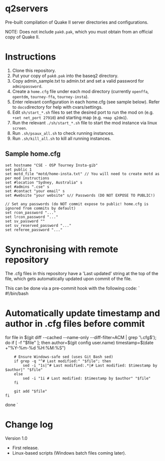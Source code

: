 # q2servers

Pre-built compilation of Quake II server directories and configurations.

NOTE: Does not include `pak0.pak`, which you must obtain from an official copy of Quake II.

# Instructions

1. Clone this repository.
2. Put your copy of `pak0.pak` into the baseq2 directory.
3. Copy admin_sample.txt to admin.txt and set a valid password for `adminpassword`.
4. Create a `home.cfg` file under each mod directory (currently `openffa`, `opentdm`, `tourney-ffa`, `tourney-insta`).
5. Enter relevant configuration in each home.cfg (see sample below). Refer to `docs`directory for help with cvars/settings.
6. Edit `sh/start_*.sh` files to set the desired port to run the mod on (e.g. `+set net_port 27910`) and starting map (e.g. `+map q2dm1`).
7. Run the relevant `./sh/start_*.sh` file to start the mod instance via linux `screen`.
8. Run `.sh/psaux_all.sh` to check running instances.
9. Run `.sh/kill_all.sh` to kill all running instances.

## Sample home.cfg

```
set hostname "CSE - OSP Tourney Insta-gib"
set public 1
set motd_file "motd/home-insta.txt" // You will need to create motd as per mod instructions
set #location "Sydney, Australia" s
set #admins ".cse" s
set #contact "your email" s
set #website "your website" s// Passwords (DO NOT EXPOSE TO PUBLIC!)

// Set any passwords (do NOT commit expose to public! home.cfg is ignored from commits by default)
set rcon_password "..."
set lrcon_password "..."
set sv_password ""
set sv_reserved_password "..."
set referee_password "..."
```

# Synchronising with remote repository
The .cfg files in this repository have a 'Last updated' string at the top of the file, which gets automatically updated upon commit of the file.

This can be done via a pre-commit hook with the following code:
`
#!/bin/bash

# Automatically update timestamp and author in .cfg files before commit

for file in $(git diff --cached --name-only --diff-filter=ACM | grep '\.cfg$'); do
    if [ -f "$file" ]; then
        author=$(git config user.name)
        timestamp=$(date +"%Y-%m-%d %H:%M:%S")

        # Ensure Windows-safe sed (uses Git Bash sed)
        if grep -q "^# Last modified:" "$file"; then
            sed -i "1s|^# Last modified:.*|# Last modified: $timestamp by $author|" "$file"
        else
            sed -i "1i # Last modified: $timestamp by $author" "$file"
        fi

        git add "$file"
    fi
done
`

# Change log

Version 1.0

- First release.
- Linux-based scripts (Windows batch files coming later).

